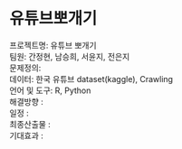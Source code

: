 # 유튜브뽀개기

프로젝트명: 유튜브 뽀개기\
팀원: 간정현, 남승희, 서윤지, 전은지\
문제정의: \
데이터: 한국 유튜브 dataset(kaggle), Crawling\
언어 및 도구: R, Python\
해결방향 : \
일정 : \
최종산출물 : \
기대효과 : 
